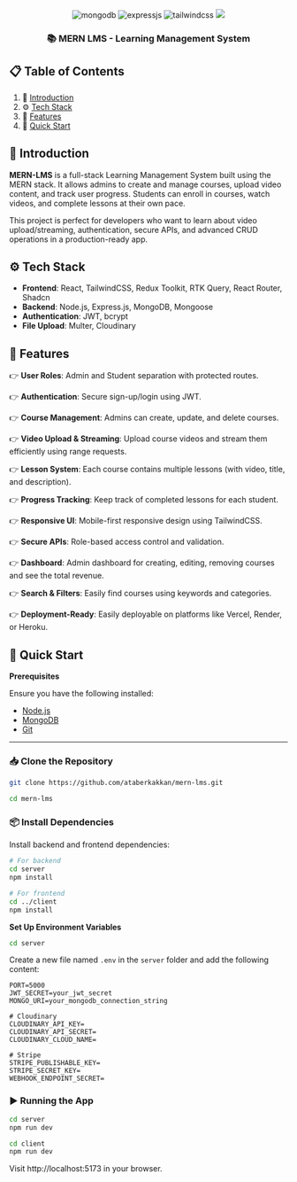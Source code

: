 <div align="center">
  <div>
    <img src="https://img.shields.io/badge/-MongoDB-black?style=for-the-badge&logoColor=white&logo=mongodb&color=47A248" alt="mongodb" />
    <img src="https://img.shields.io/badge/-Express_JS-black?style=for-the-badge&logoColor=white&logo=express&color=000000" alt="expressjs" />
    <img src="https://img.shields.io/badge/-Tailwind_CSS-black?style=for-the-badge&logoColor=white&logo=tailwindcss&color=06B6D4" alt="tailwindcss" />
    <img src="https://img.shields.io/badge/Stripe-black?style=for-the-badge&logo=stripe&logoColor=white&color=008CDD
    ">
  </div>

  <h3 align="center">📚 MERN LMS - Learning Management System</h3>
</div>

## 📋 <a name="table">Table of Contents</a>

1. 🎯 [Introduction](#introduction)
2. ⚙️ [Tech Stack](#tech-stack)
3. 🔋 [Features](#features)
4. 🚀 [Quick Start](#quick-start)

## <a name="introduction">🎯 Introduction</a>

**MERN-LMS** is a full-stack Learning Management System built using the MERN stack. It allows admins to create and manage courses, upload video content, and track user progress. Students can enroll in courses, watch videos, and complete lessons at their own pace.

This project is perfect for developers who want to learn about video upload/streaming, authentication, secure APIs, and advanced CRUD operations in a production-ready app.

## <a name="tech-stack">⚙️ Tech Stack</a>

- **Frontend**: React, TailwindCSS, Redux Toolkit, RTK Query, React Router, Shadcn
- **Backend**: Node.js, Express.js, MongoDB, Mongoose
- **Authentication**: JWT, bcrypt
- **File Upload**: Multer, Cloudinary

## <a name="features">🔋 Features</a>

👉 **User Roles**: Admin and Student separation with protected routes.

👉 **Authentication**: Secure sign-up/login using JWT.

👉 **Course Management**: Admins can create, update, and delete courses.

👉 **Video Upload & Streaming**: Upload course videos and stream them efficiently using range requests.

👉 **Lesson System**: Each course contains multiple lessons (with video, title, and description).

👉 **Progress Tracking**: Keep track of completed lessons for each student.

👉 **Responsive UI**: Mobile-first responsive design using TailwindCSS.

👉 **Secure APIs**: Role-based access control and validation.

👉 **Dashboard**: Admin dashboard for creating, editing, removing courses and see the total revenue.

👉 **Search & Filters**: Easily find courses using keywords and categories.

👉 **Deployment-Ready**: Easily deployable on platforms like Vercel, Render, or Heroku.

## <a name="quick-start">🚀 Quick Start</a>

**Prerequisites**

Ensure you have the following installed:

- [Node.js](https://nodejs.org/)
- [MongoDB](https://www.mongodb.com/)
- [Git](https://git-scm.com/)

---

### 📥 Clone the Repository

```bash
git clone https://github.com/ataberkakkan/mern-lms.git

cd mern-lms
```

### 📦 Install Dependencies

Install backend and frontend dependencies:

```bash
# For backend
cd server
npm install

# For frontend
cd ../client
npm install

```

**Set Up Environment Variables**

```bash
cd server
```

Create a new file named `.env` in the `server` folder and add the following content:

```env
PORT=5000
JWT_SECRET=your_jwt_secret
MONGO_URI=your_mongodb_connection_string

# Cloudinary
CLOUDINARY_API_KEY=
CLOUDINARY_API_SECRET=
CLOUDINARY_CLOUD_NAME=

# Stripe
STRIPE_PUBLISHABLE_KEY=
STRIPE_SECRET_KEY=
WEBHOOK_ENDPOINT_SECRET=
```

### ▶️ Running the App

```bash
cd server
npm run dev

cd client
npm run dev
```

Visit http://localhost:5173 in your browser.
